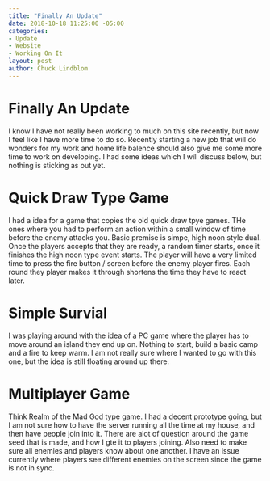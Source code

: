 ```yaml
---
title: "Finally An Update"
date: 2018-10-18 11:25:00 -05:00
categories:
- Update
- Website
- Working On It
layout: post
author: Chuck Lindblom
---
```


# Finally An Update

I know I have not really been working to much on this site recently, but now I feel like I have more time to do so. Recently starting a new job that will do wonders for my work and home life balence should also give me some more time to work on developing. I had some ideas which I will discuss below, but nothing is sticking as out yet.

# Quick Draw Type Game

I had a idea for a game that copies the old quick draw tpye games. THe ones where you had to perform an action within a small window of time before the enemy attacks you. Basic premise is simpe, high noon style dual. Once the players accepts that they are ready, a random timer starts, once it finishes the high noon type event starts. The player will have a very limited time to press the fire button / screen before the enemy player fires. Each round they player makes it through shortens the time they have to react later.

# Simple Survial

I was playing around with the idea of a PC game where the player has to move around an island they end up on. Nothing to start, build a basic camp and a fire to keep warm. I am not really sure where I wanted to go with this one, but the idea is still floating around up there.

# Multiplayer Game

Think Realm of the Mad God type game. I had a decent prototype going, but I am not sure how to have the server running all the time at my house, and then have people join into it. There are alot of question around the game seed that is made, and how I gte it to players joining. Also need to make sure all enemies and players know about one another. I have an issue currently where players see different enemies on the screen since the game is not in sync.
